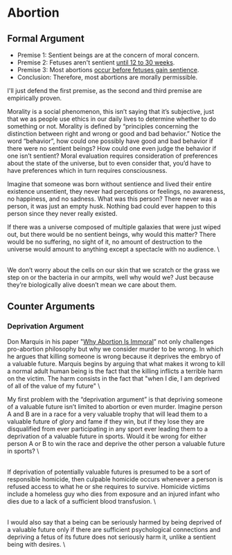 # Abortion

## Formal Argument

* Premise 1: Sentient beings are at the concern of moral concern.
* Premise 2: Fetuses aren't sentient [until 12 to 30 weeks](https://en.wikipedia.org/wiki/Prenatal\_perception#Prenatal\_pain).
* Premise 3: Most abortions [occur before fetuses gain sentience](https://www.guttmacher.org/sites/default/files/factsheet/fb\_induced\_abortion.pdf#page=2).
* Conclusion: Therefore, most abortions are morally permissible.

I'll just defend the first premise, as the second and third premise are empirically proven.

Morality is a social phenomenon, this isn’t saying that it’s subjective, just that we as people use  ethics in our daily lives to determine whether to do something or not. Morality is defined by  “principles concerning the distinction between right and wrong or good and bad behavior.”  Notice the word “behavior”, how could one possibly have good and bad behavior if there were no sentient beings? How could one even judge the behavior if one isn’t sentient? Moral evaluation requires consideration of preferences about the state of the universe, but to even consider that,  you’d have to have preferences which in turn requires consciousness.

Imagine that someone was born without sentience and lived their entire existence unsentient, they never had perceptions or feelings, no awareness, no happiness, and no sadness. What was this person? There never was a person, it was just an empty husk. Nothing bad could ever happen to this person since they never really existed.

If there was a universe composed of multiple galaxies that were just wiped out, but there would be no sentient beings, why would this matter? There would be no suffering, no sight of it, no amount of destruction to the universe would amount to anything except a spectacle with no audience.\
\
We don’t worry about the cells on our skin that we scratch or the grass we step on or the bacteria in our armpits, well why would we? Just because they’re biologically alive doesn’t mean we care about them.&#x20;

## Counter Arguments

### Deprivation Argument

Don Marquis in his paper "[Why Abortion Is Immoral](https://courses.edx.org/c4x/GeorgetownX/phlx101-01/asset/marquis.pdf)” not only challenges pro-abortion philosophy but why we consider murder to be wrong. In which he argues that killing someone is wrong because it deprives the embryo of a valuable future. Marquis begins by arguing that what makes it wrong to kill a normal adult human being is the fact that the killing inflicts a terrible harm on the victim. The harm consists in the fact that "when I die, I am deprived of all of the value of my future"\


My first problem with the “deprivation argument” is that depriving someone of a valuable future isn’t limited to abortion or even murder. Imagine person A and B are in a race for a very valuable trophy that will lead them to a valuable future of glory and fame if they win, but if they lose they are disqualified from ever participating in any sport ever leading them to a deprivation of a valuable future in sports. Would it be wrong for either person A or B to win the race and deprive the other person a valuable future in sports?\
\
If deprivation of potentially valuable futures is presumed to be a sort of responsible homicide, then culpable homicide occurs whenever a person is refused access to what he or she requires to survive. Homicide victims include a homeless guy who dies from exposure and an injured infant who dies due to a lack of a sufficient blood transfusion.\
\
I would also say that a being can be seriously harmed by being deprived of a valuable future only if there are sufficient psychological connections and depriving a fetus of its future does not seriously harm it, unlike a sentient being with desires.\
